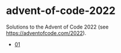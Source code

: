 # advent-of-code-2022
Solutions to the Advent of Code 2022 (see https://adventofcode.com/2022).
- [01](01/README.md)